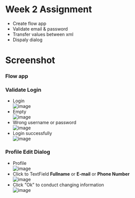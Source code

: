 # Week 2 Assignment

- Create flow app
- Validate email & password
- Transfer values between xml
- Dispaly dialog

# Screenshot

### Flow app

### Validate Login
- Login \
![image](https://user-images.githubusercontent.com/93138165/159205938-8eddcfe4-a98e-49de-ac4f-3fe4227b2118.png)
- Empty \
![image](https://user-images.githubusercontent.com/93138165/159205935-27c70648-2405-4567-9222-b1c2cfcf2ecd.png)
- Wrong username or password \
![image](https://user-images.githubusercontent.com/93138165/159205927-42ef6665-e5c6-44bc-9979-569eaf738577.png)
- Login successfully \
![image](https://user-images.githubusercontent.com/93138165/159205916-af67aebe-e63f-4fb2-8258-3b2c94c2df55.png)

### Profile Edit Dialog
- Profile \
![image](https://user-images.githubusercontent.com/59334607/158609700-2ed9f112-1756-4efb-9203-62b65a3cc266.png)
- Click to TextField **Fullname** or **E-mail** or **Phone Number** \
![image](https://user-images.githubusercontent.com/59334607/158609917-13b85590-5c96-4b09-ab69-a3eb573b2b4e.png)
- Click "Ok" to conduct changing information \
![image](https://user-images.githubusercontent.com/59334607/158610088-a7dcf05d-5201-4830-b9ad-5433f731cefe.png)

